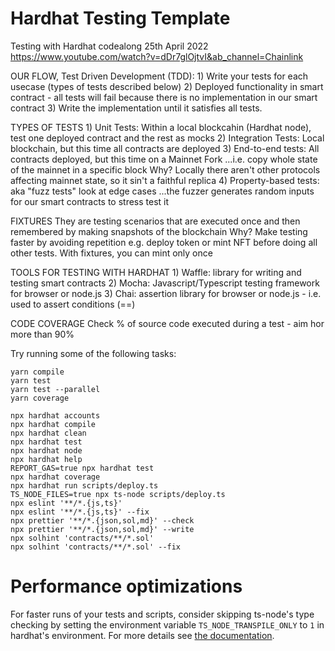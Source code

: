 # Hardhat Testing Template

Testing with Hardhat codealong 25th April 2022
https://www.youtube.com/watch?v=dDr7glOjtvI&ab_channel=Chainlink

OUR FLOW, Test Driven Development (TDD):
    1) Write your tests for each usecase (types of tests described below)
    2) Deployed functionality in smart contract - all tests will fail because there is no implementation in our smart contract
    3) Write the implementation until it satisfies all tests.

TYPES OF TESTS
    1) Unit Tests:
        Within a local blockcahin (Hardhat node), test one deployed contract and the rest as mocks
    2) Integration Tests:
        Local blockchain, but this time all contracts are deployed
    3) End-to-end tests:
        All contracts deployed, but this time on a Mainnet Fork
        ...i.e. copy whole state of the mainnet in a specific block
        Why? Locally there aren't other protocols affecting mainnet state, so it sin't a faithful replica
    4) Property-based tests:
        aka "fuzz tests" look at edge cases
        ...the fuzzer generates random inputs for our smart contracts to stress test it

FIXTURES
    They are testing scenarios that are executed once and then remembered by making snapshots of the blockchain
    Why? Make testing faster by avoiding repetition
    e.g. deploy token or mint NFT before doing all other tests. With fixtures, you can mint only once

TOOLS FOR TESTING WITH HARDHAT
    1) Waffle: library for writing and testing smart contracts
    2) Mocha: Javascript/Typescript testing framework for browser or node.js
    3) Chai: assertion library for browser or node.js - i.e. used to assert conditions (==)

CODE COVERAGE
    Check % of source code executed during a test - aim hor more than 90%


Try running some of the following tasks:

```shell
yarn compile
yarn test
yarn test --parallel
yarn coverage

npx hardhat accounts
npx hardhat compile
npx hardhat clean
npx hardhat test
npx hardhat node
npx hardhat help
REPORT_GAS=true npx hardhat test
npx hardhat coverage
npx hardhat run scripts/deploy.ts
TS_NODE_FILES=true npx ts-node scripts/deploy.ts
npx eslint '**/*.{js,ts}'
npx eslint '**/*.{js,ts}' --fix
npx prettier '**/*.{json,sol,md}' --check
npx prettier '**/*.{json,sol,md}' --write
npx solhint 'contracts/**/*.sol'
npx solhint 'contracts/**/*.sol' --fix
```

# Performance optimizations

For faster runs of your tests and scripts, consider skipping ts-node's type checking by setting the environment variable `TS_NODE_TRANSPILE_ONLY` to `1` in hardhat's environment. For more details see [the documentation](https://hardhat.org/guides/typescript.html#performance-optimizations).

